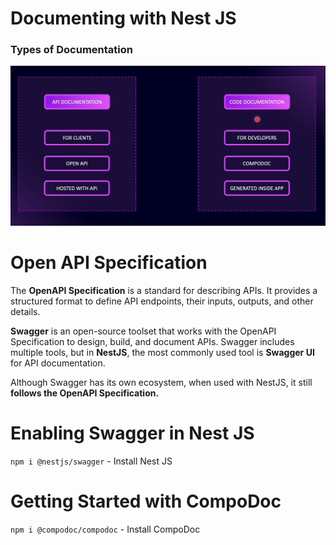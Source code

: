 # Documenting with Nest JS

### Types of Documentation

<img src="./images/images-04/image-1.png" width="800">

# Open API Specification

The **OpenAPI Specification** is a standard for describing APIs. It provides a structured format to define API endpoints, their inputs, outputs, and other details.

**Swagger** is an open-source toolset that works with the OpenAPI Specification to design, build, and document APIs. Swagger includes multiple tools, but in **NestJS**, the most commonly used tool is **Swagger UI** for API documentation.

Although Swagger has its own ecosystem, when used with NestJS, it still **follows the OpenAPI Specification.**

# Enabling Swagger in Nest JS

`npm i @nestjs/swagger` - Install Nest JS

# Getting Started with CompoDoc

`npm i @compodoc/compodoc` - Install CompoDoc
